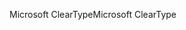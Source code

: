 <span data-ttu-id="f2f40-101">Microsoft ClearType</span><span class="sxs-lookup"><span data-stu-id="f2f40-101">Microsoft ClearType</span></span>